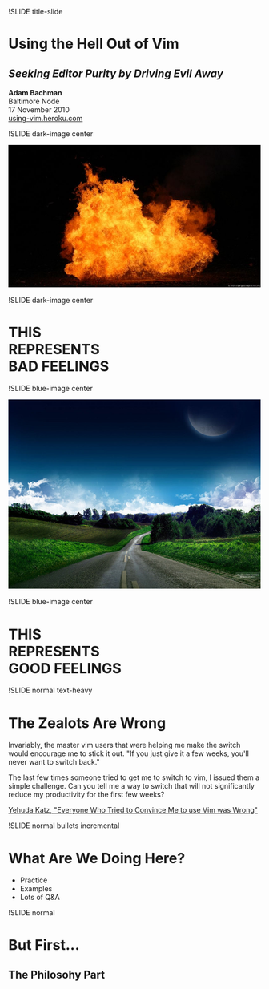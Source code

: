 !SLIDE title-slide
# Using the Hell Out of Vim

## *Seeking Editor Purity by Driving Evil Away*

**Adam Bachman**  
Baltimore Node  
17 November 2010   
[using-vim.heroku.com](http://using-vim.heroku.com)

!SLIDE dark-image center

![fire!](fire_in_hell.jpg)

!SLIDE dark-image center
# THIS<br>REPRESENTS<br>BAD FEELINGS

!SLIDE blue-image center

![sky](stairway-to-heaven.jpg)

!SLIDE blue-image center
# THIS<br>REPRESENTS<br>GOOD FEELINGS

!SLIDE normal text-heavy

# The Zealots Are Wrong

Invariably, the master vim users that were helping me make the switch would
encourage me to stick it out. "If you just give it a few weeks,
you'll never want to switch back."

The last few times someone tried to get me to switch to vim, I issued them a
simple challenge. Can you tell me a way to switch that will not significantly
reduce my productivity for the first few weeks?

[Yehuda Katz, "Everyone Who Tried to Convince Me to use Vim was
Wrong"](http://yehudakatz.com/2010/07/29/everyone-who-tried-to-convince-me-to-use-vim-was-wrong/)

!SLIDE normal bullets incremental

# What Are We Doing Here?

* Practice
* Examples
* Lots of Q&amp;A

!SLIDE normal
# But First...

## The Philosohy Part

